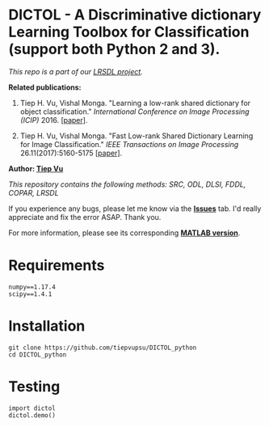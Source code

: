 
# DICTOL - A Discriminative dictionary Learning Toolbox for Classification (support both Python 2 and 3).
_This repo is a part of our [LRSDL project](http://signal.ee.psu.edu/lrsdl.html)._

**Related publications:**

1. Tiep H. Vu, Vishal Monga. "Learning a low-rank shared dictionary for object classification." *International Conference on Image Processing (ICIP)* 2016. [[paper]](http://arxiv.org/abs/1602.00310).

2. Tiep H. Vu, Vishal Monga. "Fast Low-rank Shared Dictionary Learning for Image Classification." *IEEE Transactions on Image Processing* 26.11(2017):5160-5175 [[paper]](https://arxiv.org/pdf/1610.08606.pdf). 

**Author: [Tiep Vu](http://www.personal.psu.edu/thv102/)**

_This repository contains the following methods: SRC, ODL, DLSI, FDDL, COPAR, LRSDL_

If you experience any bugs, please let me know via the [**Issues**](https://github.com/tiepvupsu/DICTOL_python/issues) tab. I'd really appreciate and fix the error ASAP. Thank you.

For more information, please see its corresponding [**MATLAB version**](https://github.com/tiepvupsu/DICTOL).

# Requirements
```
numpy==1.17.4
scipy==1.4.1
```

# Installation
```
git clone https://github.com/tiepvupsu/DICTOL_python
cd DICTOL_python
```
 
# Testing

```
import dictol
dictol.demo()
```

